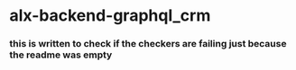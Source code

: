 # alx-backend-graphql_crm
### this is written to check if the checkers are failing just because the readme was empty
